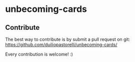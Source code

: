 # unbecoming-cards

## Contribute
The best way to contribute is by submit a pull request on git:
https://github.com/duiliopastorelli/unbecoming-cards/

Every contribution is welcome! :)